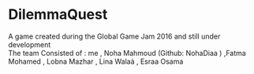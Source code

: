 # DilemmaQuest
A game created during the Global Game Jam 2016 and still under development  
The team Consisted of : me , Noha Mahmoud (Github: NohaDiaa ) ,Fatma Mohamed , Lobna Mazhar , Lina Walaà , Esraa Osama

